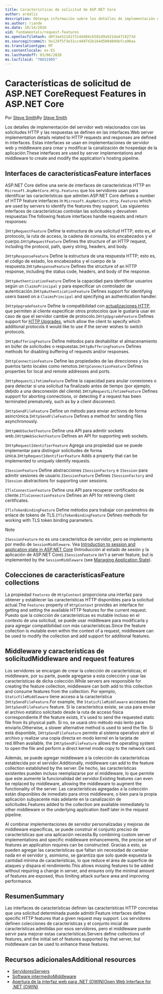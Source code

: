 ```yaml
---
title: Características de solicitud de ASP.NET Core
author: ardalis
description: Obtenga información sobre los detalles de implementación del servidor web relacionados con las solicitudes HTTP y las respuestas que se definen en las interfaces de ASP.NET Core.
ms.author: riande
ms.date: 10/14/2016
uid: fundamentals/request-features
ms.openlocfilehash: d0f3ae521d1f314dd04cb581d9a921da4719273d
ms.sourcegitcommit: 9a129f5f3e31cc449742b164d5004894bfca90aa
ms.translationtype: MT
ms.contentlocale: es-ES
ms.lasthandoff: 03/06/2020
ms.locfileid: "78651995"
---
```

# <a name="request-features-in-aspnet-core"></a><span data-ttu-id="3dc90-103">Características de solicitud de ASP.NET Core</span><span class="sxs-lookup"><span data-stu-id="3dc90-103">Request Features in ASP.NET Core</span></span>

<span data-ttu-id="3dc90-104">Por [Steve Smith](https://ardalis.com/)</span><span class="sxs-lookup"><span data-stu-id="3dc90-104">By [Steve Smith](https://ardalis.com/)</span></span>

<span data-ttu-id="3dc90-105">Los detalles de implementación del servidor web relacionados con las solicitudes HTTP y las respuestas se definen en las interfaces.</span><span class="sxs-lookup"><span data-stu-id="3dc90-105">Web server implementation details related to HTTP requests and responses are defined in interfaces.</span></span> <span data-ttu-id="3dc90-106">Estas interfaces se usan en implementaciones de servidor web y middleware para crear y modificar la canalización de hospedaje de la aplicación.</span><span class="sxs-lookup"><span data-stu-id="3dc90-106">These interfaces are used by server implementations and middleware to create and modify the application's hosting pipeline.</span></span>

## <a name="feature-interfaces"></a><span data-ttu-id="3dc90-107">Interfaces de características</span><span class="sxs-lookup"><span data-stu-id="3dc90-107">Feature interfaces</span></span>

<span data-ttu-id="3dc90-108">ASP.NET Core define una serie de interfaces de características HTTP en `Microsoft.AspNetCore.Http.Features` que los servidores usan para identificar las características que admiten.</span><span class="sxs-lookup"><span data-stu-id="3dc90-108">ASP.NET Core defines a number of HTTP feature interfaces in `Microsoft.AspNetCore.Http.Features` which are used by servers to identify the features they support.</span></span> <span data-ttu-id="3dc90-109">Las siguientes interfaces de características controlan las solicitudes y devuelven respuestas:</span><span class="sxs-lookup"><span data-stu-id="3dc90-109">The following feature interfaces handle requests and return responses:</span></span>

<span data-ttu-id="3dc90-110">`IHttpRequestFeature` Define la estructura de una solicitud HTTP; esto es, el protocolo, la ruta de acceso, la cadena de consulta, los encabezados y el cuerpo.</span><span class="sxs-lookup"><span data-stu-id="3dc90-110">`IHttpRequestFeature` Defines the structure of an HTTP request, including the protocol, path, query string, headers, and body.</span></span>

<span data-ttu-id="3dc90-111">`IHttpResponseFeature` Define la estructura de una respuesta HTTP; esto es, el código de estado, los encabezados y el cuerpo de la respuesta.</span><span class="sxs-lookup"><span data-stu-id="3dc90-111">`IHttpResponseFeature` Defines the structure of an HTTP response, including the status code, headers, and body of the response.</span></span>

<span data-ttu-id="3dc90-112">`IHttpAuthenticationFeature` Define la capacidad para identificar usuarios según un `ClaimsPrincipal` y para especificar un controlador de autenticación.</span><span class="sxs-lookup"><span data-stu-id="3dc90-112">`IHttpAuthenticationFeature` Defines support for identifying users based on a `ClaimsPrincipal` and specifying an authentication handler.</span></span>

<span data-ttu-id="3dc90-113">`IHttpUpgradeFeature` Define la compatibilidad con [actualizaciones HTTP](https://tools.ietf.org/html/rfc2616.html#section-14.42), que permiten al cliente especificar otros protocolos que le gustaría usar en caso de que el servidor cambie de protocolo.</span><span class="sxs-lookup"><span data-stu-id="3dc90-113">`IHttpUpgradeFeature` Defines support for [HTTP Upgrades](https://tools.ietf.org/html/rfc2616.html#section-14.42), which allow the client to specify which additional protocols it would like to use if the server wishes to switch protocols.</span></span>

<span data-ttu-id="3dc90-114">`IHttpBufferingFeature` Define métodos para deshabilitar el almacenamiento en búfer de solicitudes o respuestas.</span><span class="sxs-lookup"><span data-stu-id="3dc90-114">`IHttpBufferingFeature` Defines methods for disabling buffering of requests and/or responses.</span></span>

<span data-ttu-id="3dc90-115">`IHttpConnectionFeature` Define las propiedades de las direcciones y los puertos tanto locales como remotos.</span><span class="sxs-lookup"><span data-stu-id="3dc90-115">`IHttpConnectionFeature` Defines properties for local and remote addresses and ports.</span></span>

<span data-ttu-id="3dc90-116">`IHttpRequestLifetimeFeature` Define la capacidad para anular conexiones o para detectar si una solicitud ha finalizado antes de tiempo (por ejemplo, debido a una desconexión del cliente).</span><span class="sxs-lookup"><span data-stu-id="3dc90-116">`IHttpRequestLifetimeFeature` Defines support for aborting connections, or detecting if a request has been terminated prematurely, such as by a client disconnect.</span></span>

<span data-ttu-id="3dc90-117">`IHttpSendFileFeature` Define un método para enviar archivos de forma asincrónica.</span><span class="sxs-lookup"><span data-stu-id="3dc90-117">`IHttpSendFileFeature` Defines a method for sending files asynchronously.</span></span>

<span data-ttu-id="3dc90-118">`IHttpWebSocketFeature` Define una API para admitir sockets web.</span><span class="sxs-lookup"><span data-stu-id="3dc90-118">`IHttpWebSocketFeature` Defines an API for supporting web sockets.</span></span>

<span data-ttu-id="3dc90-119">`IHttpRequestIdentifierFeature` Agrega una propiedad que se puede implementar para distinguir solicitudes de forma única.</span><span class="sxs-lookup"><span data-stu-id="3dc90-119">`IHttpRequestIdentifierFeature` Adds a property that can be implemented to uniquely identify requests.</span></span>

<span data-ttu-id="3dc90-120">`ISessionFeature` Define abstracciones `ISessionFactory` e `ISession` para admitir sesiones de usuario.</span><span class="sxs-lookup"><span data-stu-id="3dc90-120">`ISessionFeature` Defines `ISessionFactory` and `ISession` abstractions for supporting user sessions.</span></span>

<span data-ttu-id="3dc90-121">`ITlsConnectionFeature` Define una API para recuperar certificados de cliente.</span><span class="sxs-lookup"><span data-stu-id="3dc90-121">`ITlsConnectionFeature` Defines an API for retrieving client certificates.</span></span>

<span data-ttu-id="3dc90-122">`ITlsTokenBindingFeature` Define métodos para trabajar con parámetros de enlace de tokens de TLS.</span><span class="sxs-lookup"><span data-stu-id="3dc90-122">`ITlsTokenBindingFeature` Defines methods for working with TLS token binding parameters.</span></span>

> [!NOTE]
> <span data-ttu-id="3dc90-123">`ISessionFeature` no es una característica de servidor, pero se implementa por medio de `SessionMiddleware`. Vea [Introduction to session and application state in ASP.NET Core](app-state.md) (Introducción al estado de sesión y la aplicación de ASP.NET Core).</span><span class="sxs-lookup"><span data-stu-id="3dc90-123">`ISessionFeature` isn't a server feature, but is implemented by the `SessionMiddleware` (see [Managing Application State](app-state.md)).</span></span>

## <a name="feature-collections"></a><span data-ttu-id="3dc90-124">Colecciones de características</span><span class="sxs-lookup"><span data-stu-id="3dc90-124">Feature collections</span></span>

<span data-ttu-id="3dc90-125">La propiedad `Features` de `HttpContext` proporciona una interfaz para obtener y establecer las características HTTP disponibles para la solicitud actual.</span><span class="sxs-lookup"><span data-stu-id="3dc90-125">The `Features` property of `HttpContext` provides an interface for getting and setting the available HTTP features for the current request.</span></span> <span data-ttu-id="3dc90-126">Puesto que la colección de características es mutable incluso en el contexto de una solicitud, se puede usar middleware para modificarla y para agregar compatibilidad con más características.</span><span class="sxs-lookup"><span data-stu-id="3dc90-126">Since the feature collection is mutable even within the context of a request, middleware can be used to modify the collection and add support for additional features.</span></span>

## <a name="middleware-and-request-features"></a><span data-ttu-id="3dc90-127">Middleware y características de solicitud</span><span class="sxs-lookup"><span data-stu-id="3dc90-127">Middleware and request features</span></span>

<span data-ttu-id="3dc90-128">Los servidores se encargan de crear la colección de características; el middleware, por su parte, puede agregarse a esta colección y usar las características de dicha colección.</span><span class="sxs-lookup"><span data-stu-id="3dc90-128">While servers are responsible for creating the feature collection, middleware can both add to this collection and consume features from the collection.</span></span> <span data-ttu-id="3dc90-129">Por ejemplo, `StaticFileMiddleware` tiene acceso a la característica `IHttpSendFileFeature`.</span><span class="sxs-lookup"><span data-stu-id="3dc90-129">For example, the `StaticFileMiddleware` accesses the `IHttpSendFileFeature` feature.</span></span> <span data-ttu-id="3dc90-130">Si la característica existe, se usa para enviar el archivo estático solicitado desde la ruta de acceso física correspondiente.</span><span class="sxs-lookup"><span data-stu-id="3dc90-130">If the feature exists, it's used to send the requested static file from its physical path.</span></span> <span data-ttu-id="3dc90-131">Si no, se usará otro método más lento para enviarlo.</span><span class="sxs-lookup"><span data-stu-id="3dc90-131">Otherwise, a slower alternative method is used to send the file.</span></span> <span data-ttu-id="3dc90-132">Si está disponible, `IHttpSendFileFeature` permite al sistema operativo abrir el archivo y realizar una copia directa en modo kernel en la tarjeta de red.</span><span class="sxs-lookup"><span data-stu-id="3dc90-132">When available, the `IHttpSendFileFeature` allows the operating system to open the file and perform a direct kernel mode copy to the network card.</span></span>

<span data-ttu-id="3dc90-133">Además, se puede agregar middleware a la colección de características establecida por el servidor.</span><span class="sxs-lookup"><span data-stu-id="3dc90-133">Additionally, middleware can add to the feature collection established by the server.</span></span> <span data-ttu-id="3dc90-134">De hecho, las características existentes pueden incluso reemplazarse por el middleware, lo que permite que este aumente la funcionalidad del servidor.</span><span class="sxs-lookup"><span data-stu-id="3dc90-134">Existing features can even be replaced by middleware, allowing the middleware to augment the functionality of the server.</span></span> <span data-ttu-id="3dc90-135">Las características agregadas a la colección están disponibles de inmediato para otros middleware, o bien para la propia aplicación subyacente más adelante en la canalización de solicitudes.</span><span class="sxs-lookup"><span data-stu-id="3dc90-135">Features added to the collection are available immediately to other middleware or the underlying application itself later in the request pipeline.</span></span>

<span data-ttu-id="3dc90-136">Al combinar implementaciones de servidor personalizadas y mejoras de middleware específicas, se puede construir el conjunto preciso de características que una aplicación necesita.</span><span class="sxs-lookup"><span data-stu-id="3dc90-136">By combining custom server implementations and specific middleware enhancements, the precise set of features an application requires can be constructed.</span></span> <span data-ttu-id="3dc90-137">Gracias a esto, se pueden agregar las características que faltan sin necesidad de cambiar nada en el servidor y, asimismo, se garantiza que solo quede expuesta la cantidad mínima de características, lo que reduce el área de superficie de ataques y dispara el rendimiento.</span><span class="sxs-lookup"><span data-stu-id="3dc90-137">This allows missing features to be added without requiring a change in server, and ensures only the minimal amount of features are exposed, thus limiting attack surface area and improving performance.</span></span>

## <a name="summary"></a><span data-ttu-id="3dc90-138">Resumen</span><span class="sxs-lookup"><span data-stu-id="3dc90-138">Summary</span></span>

<span data-ttu-id="3dc90-139">Las interfaces de características definen las características HTTP concretas que una solicitud determinada puede admitir.</span><span class="sxs-lookup"><span data-stu-id="3dc90-139">Feature interfaces define specific HTTP features that a given request may support.</span></span> <span data-ttu-id="3dc90-140">Los servidores definen colecciones de características y el conjunto inicial de características admitidas por esos servidores, pero el middleware puede servir para mejorar estas características.</span><span class="sxs-lookup"><span data-stu-id="3dc90-140">Servers define collections of features, and the initial set of features supported by that server, but middleware can be used to enhance these features.</span></span>

## <a name="additional-resources"></a><span data-ttu-id="3dc90-141">Recursos adicionales</span><span class="sxs-lookup"><span data-stu-id="3dc90-141">Additional resources</span></span>

* [<span data-ttu-id="3dc90-142">Servidores</span><span class="sxs-lookup"><span data-stu-id="3dc90-142">Servers</span></span>](xref:fundamentals/servers/index)
* [<span data-ttu-id="3dc90-143">Software intermedio</span><span class="sxs-lookup"><span data-stu-id="3dc90-143">Middleware</span></span>](xref:fundamentals/middleware/index)
* [<span data-ttu-id="3dc90-144">Apertura de la interfaz web para .NET (OWIN)</span><span class="sxs-lookup"><span data-stu-id="3dc90-144">Open Web Interface for .NET (OWIN)</span></span>](xref:fundamentals/owin)
